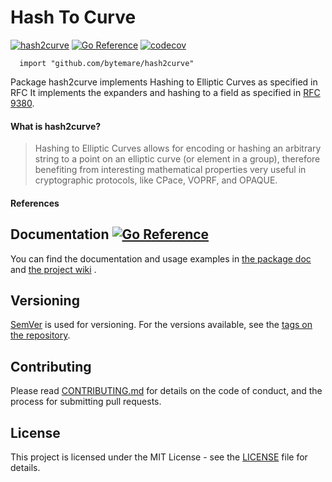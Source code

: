 # Hash To Curve
[![hash2curve](https://github.com/bytemare/hash2curve/actions/workflows/ci.yml/badge.svg)](https://github.com/bytemare/hash2curve/actions/workflows/ci.yml)
[![Go Reference](https://pkg.go.dev/badge/github.com/bytemare/hash2curve.svg)](https://pkg.go.dev/github.com/bytemare/hash2curve)
[![codecov](https://codecov.io/gh/bytemare/hash2curve/branch/main/graph/badge.svg?token=5bQfB0OctA)](https://codecov.io/gh/bytemare/hash2curve)

```
  import "github.com/bytemare/hash2curve"
```

Package hash2curve implements Hashing to Elliptic Curves as specified in RFC
It implements the expanders and hashing to a field as specified in [RFC 9380](https://datatracker.ietf.org/doc/rfc9380).

#### What is hash2curve?

> Hashing to Elliptic Curves allows for encoding or hashing an arbitrary string to a point on an elliptic curve
> (or element in a group), therefore benefiting from interesting mathematical properties very useful in cryptographic
> protocols, like CPace, VOPRF, and OPAQUE.

#### References

## Documentation [![Go Reference](https://pkg.go.dev/badge/github.com/bytemare/hash2curve.svg)](https://pkg.go.dev/github.com/bytemare/hash2curve)

You can find the documentation and usage examples in [the package doc](https://pkg.go.dev/github.com/bytemare/hash2curve) and [the project wiki](https://github.com/bytemare/hash2curve/wiki) .

## Versioning

[SemVer](http://semver.org) is used for versioning. For the versions available, see the [tags on the repository](https://github.com/bytemare/hash2curve/tags).


## Contributing

Please read [CONTRIBUTING.md](.github/CONTRIBUTING.md) for details on the code of conduct, and the process for submitting pull requests.

## License

This project is licensed under the MIT License - see the [LICENSE](LICENSE) file for details.
